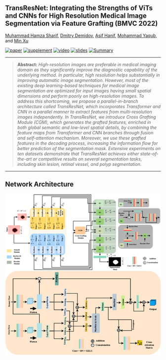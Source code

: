 ## TransResNet: Integrating the Strengths of ViTs and CNNs for High Resolution Medical Image Segmentation via Feature Grafting (BMVC 2022)
[Muhammad Hamza Sharif](https://github.com/Sharifmhamza/), [Dmitry Demidov](https://github.com/Talal-Algumaei/), [Asif Hanif](https://github.com/asif-hanif/), [Mohammad Yaqub](https://scholar.google.co.uk/citations?hl=en&user=9dfn5GkAAAAJ&view_op=list_works&sortby=pubdate/), and [Min Xu](https://xulabs.github.io/)

[![paper](https://img.shields.io/badge/arXiv-Paper-<COLOR>.svg)]()
[![supplement](https://img.shields.io/badge/Supplementary-Material-red)]()
[![video](https://img.shields.io/badge/Video-Presentation-F9D371)]()
[![slides](https://img.shields.io/badge/Presentation-Slides-B762C1)]()
[![Summary](https://img.shields.io/badge/Summary-Slide-87CEEB)]()

<hr />

> **Abstract:** *High-resolution images are preferable in medical imaging domain as they significantly improve the diagnostic capability of the underlying method. In particular, high resolution helps substantially in improving automatic image segmentation. However, most of the existing deep learning-based techniques for medical image segmentation are optimized for input images having small spatial dimensions and perform poorly on
high-resolution images. To address this shortcoming, we propose a parallel-in-branch architecture called TransResNet, which incorporates Transformer and CNN in a parallel manner to extract features from multi-resolution images independently. In TransResNet, we introduce Cross Grafting Module (CGM), which generates the grafted features, enriched in both global semantic and low-level spatial details, by combining the feature maps from Transformer and CNN branches through fusion and self-attention mechanism. Moreover, we use these grafted features in the decoding process, increasing the information flow for better prediction of the segmentation mask. Extensive experiments on ten datasets demonstrate that TransResNet achieves either state-of-the-art
or competitive results on several segmentation tasks, including skin lesion, retinal vessel, and polyp segmentation.* 
<hr />

## Network Architecture

  <img src="https://github.com/Sharifmhamza/TransResNet/blob/main/Architecture.png" align="center">
  <img src="https://github.com/Sharifmhamza/TransResNet/blob/main/CGM.png" align="center"/> 




